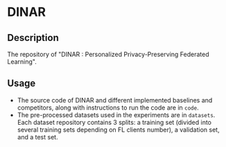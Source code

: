 # DINAR

## Description

The repository of "DINAR : Personalized Privacy-Preserving Federated Learning".

## Usage
- The source code of DINAR and different implemented baselines and competitors, along with instructions to run the code are in ```code```.
- The pre-processed datasets used in the experiments are in ```datasets```. Each dataset repository contains 3 splits: a training set (divided into several training sets depending on FL clients number), a validation set, and a test set.

